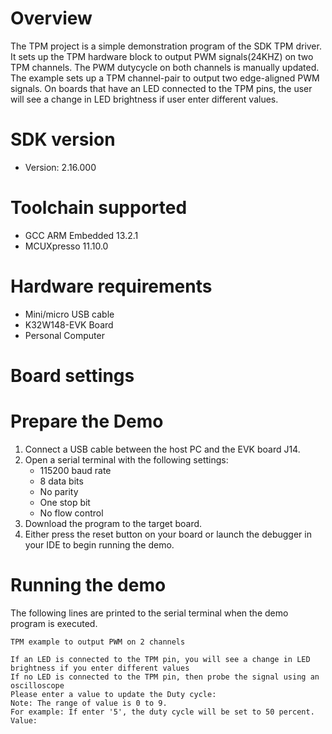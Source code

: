Overview
========
The TPM project is a simple demonstration program of the SDK TPM driver. It sets up the TPM
hardware block to output PWM signals(24KHZ) on two TPM channels. The PWM dutycycle on both channels
is manually updated. The example sets up a TPM channel-pair to output two edge-aligned PWM signals.
On boards that have an LED connected to the TPM pins, the user will see
a change in LED brightness if user enter different values.

SDK version
===========
- Version: 2.16.000

Toolchain supported
===================
- GCC ARM Embedded  13.2.1
- MCUXpresso  11.10.0

Hardware requirements
=====================
- Mini/micro USB cable
- K32W148-EVK Board
- Personal Computer

Board settings
==============

Prepare the Demo
================
1.  Connect a USB cable between the host PC and the EVK board J14.
2.  Open a serial terminal with the following settings:
    - 115200 baud rate
    - 8 data bits
    - No parity
    - One stop bit
    - No flow control
3.  Download the program to the target board.
4.  Either press the reset button on your board or launch the debugger in your IDE to begin running the demo.

Running the demo
================
The following lines are printed to the serial terminal when the demo program is executed.
~~~~~~~~~~~~~~~~~~~~~~~~~~~~~~~~~~~
TPM example to output PWM on 2 channels

If an LED is connected to the TPM pin, you will see a change in LED brightness if you enter different values
If no LED is connected to the TPM pin, then probe the signal using an oscilloscope
Please enter a value to update the Duty cycle:
Note: The range of value is 0 to 9.
For example: If enter '5', the duty cycle will be set to 50 percent.
Value:
~~~~~~~~~~~~~~~~~~~~~~~~~~~~~~~~~~~

